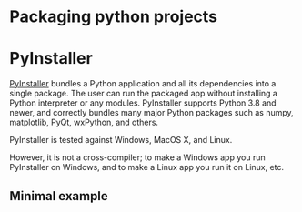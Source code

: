 # Packaging python projects

# PyInstaller

[PyInstaller](https://pyinstaller.org/en/stable/) bundles a Python application and all its dependencies into a single package. The user can run the packaged app without installing a Python interpreter or any modules. PyInstaller supports Python 3.8 and newer, and correctly bundles many major Python packages such as numpy, matplotlib, PyQt, wxPython, and others.

PyInstaller is tested against Windows, MacOS X, and Linux.

However, it is not a cross-compiler; to make a Windows app you run PyInstaller on Windows, and to make a Linux app you run it on Linux, etc.

## Minimal example